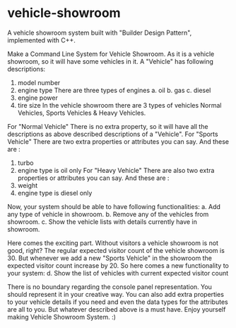# vehicle-showroom
A vehicle showroom system built with "Builder Design Pattern", implemented with C++.


Make a Command Line System for Vehicle Showroom. As it is a vehicle showroom, so it will have some vehicles in it. A "Vehicle" has following descriptions:
  1. model number
  2. engine type
    There are three types of engines
      a. oil
      b. gas
      c. diesel
  3. engine power
  4. tire size
In the vehicle showroom there are 3 types of vehicles
  Normal Vehicles, 
  Sports Vehicles & 
  Heavy Vehicles.
  
For "Normal Vehicle" There is no extra property, so it will have all the descriptions as above described descriptions of a "Vehicle".
For "Sports Vehicle" There are two extra properties or attributes you can say. And these are :
  1. turbo
  2. engine type is oil only
For "Heavy Vehicle" There are also two extra properties or attributes you can say. And these are :
  1. weight
  2. engine type is diesel only

Now, your system should be able to have following functionalities:
  a. Add any type of vehicle in showroom.
  b. Remove any of the vehicles from showroom.
  c. Show the vehicle lists with details currently have in showroom.
  
Here comes the exciting part. Without visitors a vehicle showroom is not good, right?
The regular expected visitor count of the vehicle showroom is 30.
But whenever we add a new "Sports Vehicle" in the showroom the expected visitor count increase by 20.
So here comes a new functionality to your system:
  d. Show the list of vehicles with current expected visitor count
  
There is no boundary regarding the console panel representation. You should represent it in your creative way.
You can also add extra properties to your vehicle details if you need and even the data types for the attributes are all to you.
But whatever described above is a must have.
Enjoy yourself making Vehicle Showroom System. :)
